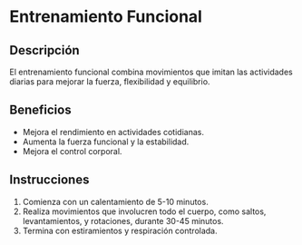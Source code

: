 # Entrenamiento Funcional
## Descripción
El entrenamiento funcional combina movimientos que imitan las actividades diarias para mejorar la fuerza, flexibilidad y equilibrio.
## Beneficios
- Mejora el rendimiento en actividades cotidianas.
- Aumenta la fuerza funcional y la estabilidad.
- Mejora el control corporal.
## Instrucciones
1. Comienza con un calentamiento de 5-10 minutos.
2. Realiza movimientos que involucren todo el cuerpo, como saltos, levantamientos, y rotaciones, durante 30-45 minutos.
3. Termina con estiramientos y respiración controlada.
